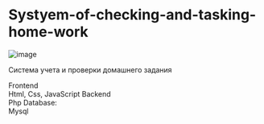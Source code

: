 # Systyem-of-checking-and-tasking-home-work
![image](https://github.com/user-attachments/assets/3f7cbec2-9833-41c1-bdf7-1b18be7aacf6)
<p>Система учета и проверки домашнего задания</p>
 Frontend <br> 
Html, Css, JavaScript
 Backend <br>
Php
Database:<br>
Mysql
